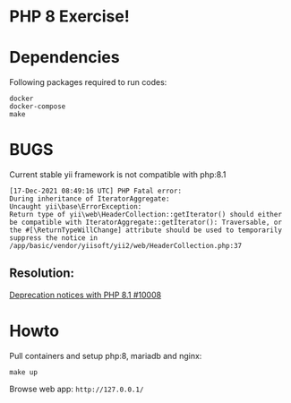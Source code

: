 # PHP 8 Exercise!

# Dependencies
Following packages required to run codes:

    docker
    docker-compose
    make
# BUGS
Current stable yii framework is not compatible  with php:8.1

    [17-Dec-2021 08:49:16 UTC] PHP Fatal error:  
    During inheritance of IteratorAggregate: 
    Uncaught yii\base\ErrorException: 
    Return type of yii\web\HeaderCollection::getIterator() should either be compatible with IteratorAggregate::getIterator(): Traversable, or the #[\ReturnTypeWillChange] attribute should be used to temporarily suppress the notice in /app/basic/vendor/yiisoft/yii2/web/HeaderCollection.php:37
## Resolution:
[Deprecation notices with PHP 8.1  #10008](https://github.com/composer/composer/issues/10008)

# Howto
Pull containers and setup php:8, mariadb and nginx:

    make up
Browse web app: `http://127.0.0.1/`